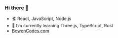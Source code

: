 ### Hi there 👋

- 🏄 React, JavaScript, Node.js
- 🌱 I’m currently learning Three.js, TypeScript, Rust
- [BowenCodes.com](https://bowencodes.com)
